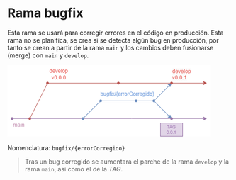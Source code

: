 # Rama bugfix

Esta rama se usará para corregir errores en el código en producción. Esta rama no se planifica, se crea si se detecta algún bug en producción, por tanto se crean a partir de la rama `main` y los cambios deben fusionarse (merge) con `main` y `develop`.

![Hotfix](../../images/hotfix.png)

Nomenclatura: `bugfix/{errorCorregido}`
> Tras un bug corregido se aumentará el parche de la rama `develop` y la rama `main`, así como el de la *TAG*.
